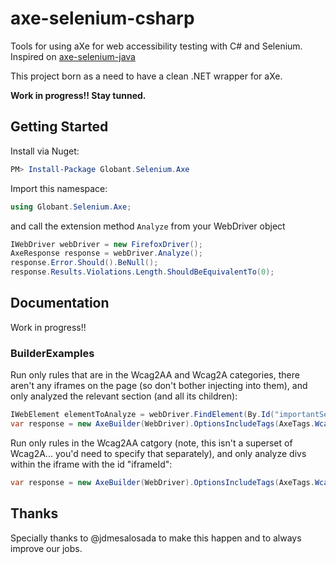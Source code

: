# axe-selenium-csharp
Tools for using aXe for web accessibility testing with C# and Selenium. Inspired on [axe-selenium-java](https://github.com/dequelabs/axe-selenium-java)

This project born as a need to have a clean .NET wrapper for aXe.

**Work in progress!! Stay tunned.**

## Getting Started

Install via Nuget: 
```powershell
PM> Install-Package Globant.Selenium.Axe
```

Import this namespace:
```csharp
using Globant.Selenium.Axe;
```

and call the extension method ```Analyze``` from your WebDriver object
```csharp
IWebDriver webDriver = new FirefoxDriver();
AxeResponse response = webDriver.Analyze();
response.Error.Should().BeNull();
response.Results.Violations.Length.ShouldBeEquivalentTo(0);
```

## Documentation
Work in progress!!

### BuilderExamples
Run only rules that are in the Wcag2AA and Wcag2A categories, there aren't any iframes on the page (so don't bother injecting into them), and only analyzed the relevant section (and all its children):
```csharp
IWebElement elementToAnalyze = webDriver.FindElement(By.Id("importantSection"));
var response = new AxeBuilder(WebDriver).OptionsIncludeTags(AxeTags.Wcag2AA, AxeTags.Wcag2A).SkipIFrames().Analyze(elementToAnalyze);
```

Run only rules in the Wcag2AA catgory (note, this isn't a superset of Wcag2A... you'd need to specify that separately), and only analyze divs within the iframe with the id "iframeId":
```csharp
var response = new AxeBuilder(WebDriver).OptionsIncludeTags(AxeTags.Wcag2AA).IncludeElementsMatching(new ByCssSelector("div").InIFrameIdentifiedByCssSelector("#iframeId")).Analyze();
```

## Thanks
Specially thanks to @jdmesalosada to make this happen and to always improve our jobs.
